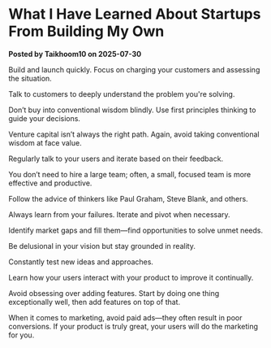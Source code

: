 # What I Have Learned About Startups From Building My Own

**Posted by Taikhoom10 on 2025-07-30**

Build and launch quickly. Focus on charging your customers and assessing the situation.

Talk to customers to deeply understand the problem you're solving.

Don’t buy into conventional wisdom blindly. Use first principles thinking to guide your decisions.

Venture capital isn’t always the right path. Again, avoid taking conventional wisdom at face value.

Regularly talk to your users and iterate based on their feedback.

You don’t need to hire a large team; often, a small, focused team is more effective and productive.

Follow the advice of thinkers like Paul Graham, Steve Blank, and others.

Always learn from your failures. Iterate and pivot when necessary.

Identify market gaps and fill them—find opportunities to solve unmet needs.

Be delusional in your vision but stay grounded in reality.

Constantly test new ideas and approaches.

Learn how your users interact with your product to improve it continually.

Avoid obsessing over adding features. Start by doing one thing exceptionally well, then add features on top of that.

When it comes to marketing, avoid paid ads—they often result in poor conversions. If your product is truly great, your users will do the marketing for you.